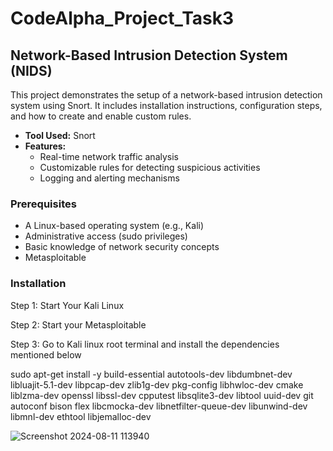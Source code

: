 # CodeAlpha_Project_Task3
## Network-Based Intrusion Detection System (NIDS)

This project demonstrates the setup of a network-based intrusion detection system using Snort. It includes installation instructions, configuration steps, and how to create and enable custom rules.

- **Tool Used:** Snort
- **Features:** 
  - Real-time network traffic analysis
  - Customizable rules for detecting suspicious activities
  - Logging and alerting mechanisms
 
    
### Prerequisites

- A Linux-based operating system (e.g., Kali)
- Administrative access (sudo privileges)
- Basic knowledge of network security concepts
- Metasploitable

### Installation

Step 1: Start Your Kali Linux

Step 2: Start your Metasploitable

Step 3: Go to Kali linux root terminal and install the dependencies mentioned below

sudo apt-get install -y build-essential autotools-dev libdumbnet-dev libluajit-5.1-dev libpcap-dev zlib1g-dev pkg-config libhwloc-dev cmake liblzma-dev openssl libssl-dev cpputest libsqlite3-dev libtool uuid-dev git autoconf bison flex libcmocka-dev libnetfilter-queue-dev libunwind-dev libmnl-dev ethtool libjemalloc-dev

![Screenshot 2024-08-11 113940](https://github.com/user-attachments/assets/992d1c87-a485-4833-9a26-044118004aa1)
